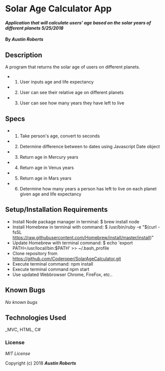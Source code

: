 # Solar Age Calculator App

#### _Application that will calculate users' age based on the solar years of different planets 5/25/2018_

#### By _**Austin Roberts**_

## Description
A program that returns the solar age of users on different planets.
* 1. User inputs age and life expectancy
* 2. User can see their relative age on different planets
* 3. User can see how many years they have left to live

## Specs
* 1. Take person's age, convert to seconds
* 2. Determine difference between to dates using Javascript Date object
* 3. Return age in Mercury years
* 4. Return age in Venus years
* 5. Return age in Mars years
* 6. Determine how many years a person has left to live on each planet given age and life expectancy

## Setup/Installation Requirements

* Install Node package manager in terminal: $ brew install node
* Install Homebrew in terminal with command: $ /usr/bin/ruby -e "$(curl -fsSL https://raw.githubusercontent.com/Homebrew/install/master/install)"
* Update Homebrew with terminal command: $ echo 'export PATH=/usr/local/bin:$PATH' >> ~/.bash_profile
* Clone repository from https://github.com/Coderoper/SolarAgeCalculator.git
* Execute terminal command: npm install
* Execute terminal command npm start
* Use updated Webbrowser Chrome, FireFox, etc..
## Known Bugs

_No known bugs_


## Technologies Used

_MVC, HTML, C#

### License

*MIT License*

Copyright (c) 2018 **_Austin Roberts_**
